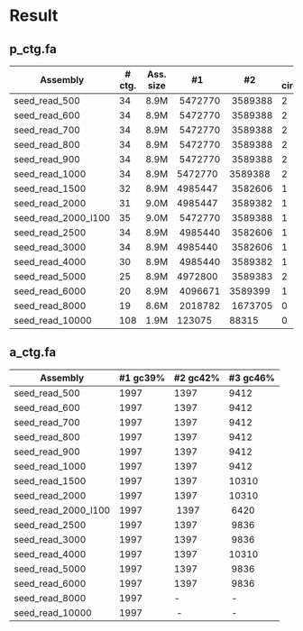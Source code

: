# Result

## p_ctg.fa

| Assembly          | # ctg. | Ass. size | #1      | #2      | # circular |
|-------------------|--------|-----------|---------|---------|------------| 
seed_read_500       | 34     | 8.9M      | 5472770 | 3589388 | 2          |
seed_read_600       | 34     | 8.9M      | 5472770 | 3589388 | 2          |
seed_read_700       | 34     | 8.9M      | 5472770 | 3589388 | 2          |
seed_read_800       | 34     | 8.9M      | 5472770 | 3589388 | 2          |
seed_read_900       | 34     | 8.9M      | 5472770 | 3589388 | 2          |
seed_read_1000      | 34     | 8.9M      | 5472770 | 3589388 | 2          |
seed_read_1500      | 32     | 8.9M      | 4985447 | 3582606 | 1          |
seed_read_2000      | 31     | 9.0M      | 4985447 | 3589382 | 1          |
seed_read_2000_l100 | 35     | 9.0M      | 5472770 | 3589388 | 1          |
seed_read_2500      | 34     | 8.9M      | 4985440 | 3582606 | 1          |
seed_read_3000      | 34     | 8.9M      | 4985440 | 3582606 | 1          |
seed_read_4000      | 30     | 8.9M      | 4985440 | 3589382 | 1          |
seed_read_5000      | 25     | 8.9M      | 4972800 | 3589383 | 2          |
seed_read_6000      | 20     | 8.9M      | 4096671 | 3589399 | 1          |
seed_read_8000      | 19     | 8.6M      | 2018782 | 1673705 | 0          |
seed_read_10000     | 108    | 1.9M      | 123075  | 88315   | 0          |

## a_ctg.fa

| Assembly          | #1 gc39% | #2 gc42% | #3 gc46% |
|-------------------|----------|----------|----------|
seed_read_500       | 1997     | 1397     | 9412     |
seed_read_600       | 1997     | 1397     | 9412     |
seed_read_700       | 1997     | 1397     | 9412     |
seed_read_800       | 1997     | 1397     | 9412     |
seed_read_900       | 1997     | 1397     | 9412     |
seed_read_1000      | 1997     | 1397     | 9412     |
seed_read_1500      | 1997     | 1397     | 10310    |
seed_read_2000      | 1997     | 1397     | 10310    |
seed_read_2000_l100 | 1997     | 1397     | 6420     |
seed_read_2500      | 1997     | 1397     | 9836     |
seed_read_3000      | 1997     | 1397     | 9836     |
seed_read_4000      | 1997     | 1397     | 10310    |
seed_read_5000      | 1997     | 1397     | 9836     |
seed_read_6000      | 1997     | 1397     | 9836     |
seed_read_8000      | 1997     | -        | -        |
seed_read_10000     | 1997     | -        | -        |
